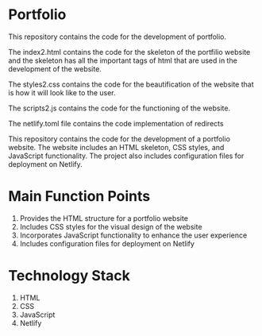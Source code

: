 # Portfolio


This repository contains the code for the development of portfolio.


The index2.html contains the code for the skeleton of the portfilio website and the skeleton has all the important tags of html that are used in the development of the website.


The styles2.css contains the code for the beautification of the website that is how it will look like to the user.


The scripts2.js contains the code for the functioning of the website.


The netlify.toml file contains the code implementation of redirects


This repository contains the code for the development of a portfolio website. The website includes an HTML skeleton, CSS styles, and JavaScript functionality. The project also includes configuration files for deployment on Netlify.

# Main Function Points

1. Provides the HTML structure for a portfolio website
2. Includes CSS styles for the visual design of the website
3. Incorporates JavaScript functionality to enhance the user experience
4. Includes configuration files for deployment on Netlify

# Technology Stack

1. HTML
2. CSS
3. JavaScript
4. Netlify

